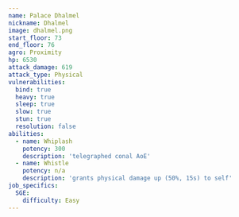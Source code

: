 ```yaml
---
name: Palace Dhalmel
nickname: Dhalmel
image: dhalmel.png
start_floor: 73
end_floor: 76
agro: Proximity
hp: 6530
attack_damage: 619
attack_type: Physical
vulnerabilities:
  bind: true
  heavy: true
  sleep: true
  slow: true
  stun: true
  resolution: false
abilities:
  - name: Whiplash
    potency: 300
    description: 'telegraphed conal AoE'
  - name: Whistle
    potency: n/a
    description: 'grants physical damage up (50%, 15s) to self'
job_specifics:
  SGE:
    difficulty: Easy
---
```

